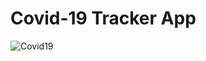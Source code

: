 # Covid-19 Tracker App




![Covid19](https://github.com/Prathamkumar18/Covid_19-App/assets/96865753/f6fc00a5-281b-40a2-9bff-d88cc8f33aad)
